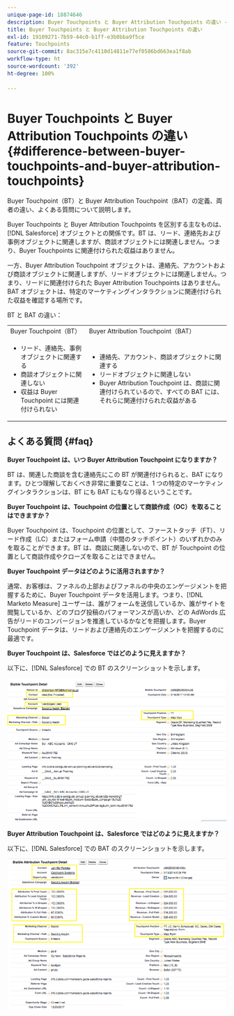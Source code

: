 ```yaml
---
unique-page-id: 18874646
description: Buyer Touchpoints と Buyer Attribution Touchpoints の違い - [!DNL Marketo Measure] - 製品ドキュメント
title: Buyer Touchpoints と Buyer Attribution Touchpoints の違い
exl-id: 19109271-7b59-44c0-b1ff-e3b0bba9f5ce
feature: Touchpoints
source-git-commit: 8ac315e7c4110d14811e77ef0586bd663ea1f8ab
workflow-type: ht
source-wordcount: '392'
ht-degree: 100%

---
```


# Buyer Touchpoints と Buyer Attribution Touchpoints の違い {#difference-between-buyer-touchpoints-and-buyer-attribution-touchpoints}

Buyer Touchpoint（BT）と Buyer Attribution Touchpoint（BAT）の定義、両者の違い、よくある質問について説明します。

Buyer Touchpoints と Buyer Attribution Touchpoints を区別する主なものは、[!DNL Salesforce] オブジェクトとの関係です。BT は、リード、連絡先および事例オブジェクトに関連しますが、商談オブジェクトには関連しません。つまり、Buyer Touchpoints に関連付けられた収益はありません。

一方、Buyer Attribution Touchpoint オブジェクトは、連絡先、アカウントおよび商談オブジェクトに関連しますが、リードオブジェクトには関連しません。つまり、リードに関連付けられた Buyer Attribution Touchpoints はありません。BAT オブジェクトは、特定のマーケティングインタラクションに関連付けられた収益を確認する場所です。

BT と BAT の違い：

<table> 
 <colgroup> 
  <col> 
  <col> 
 </colgroup> 
 <tbody> 
  <tr> 
   <td>Buyer Touchpoint（BT）</td> 
   <td>Buyer Attribution Touchpoint（BAT）</td> 
  </tr> 
  <tr> 
   <td> 
    <ul> 
     <li>リード、連絡先、事例オブジェクトに関連する</li> 
     <li>商談オブジェクトに関連しない</li> 
     <li>収益は Buyer Touchpoint には関連付けられない</li> 
    </ul></td> 
   <td> 
    <ul> 
     <li>連絡先、アカウント、商談オブジェクトに関連する</li> 
     <li>リードオブジェクトに関連しない</li> 
     <li>Buyer Attribution Touchpoint は、商談に関連付けられているので、すべての BAT には、それらに関連付けられた収益がある</li> 
    </ul></td> 
  </tr> 
 </tbody> 
</table>

## よくある質問 {#faq}

**Buyer Touchpoint は、いつ Buyer Attribution Touchpoint になりますか？**

BT は、関連した商談を含む連絡先にこの BT が関連付けられると、BAT になります。ひとつ理解しておくべき非常に重要なことは、1 つの特定のマーケティングインタラクションは、BT にも BAT にもなり得るということです。

**Buyer Touchpoint は、Touchpoint の位置として商談作成（OC）を取ることはできますか？**

Buyer Touchpoint は、Touchpoint の位置として、ファーストタッチ（FT）、リード作成（LC）またはフォーム申請（中間のタッチポイント）のいずれかのみを取ることができます。BT は、商談に関連しないので、BT が Touchpoint の位置として商談作成やクローズを取ることはできません。

**Buyer Touchpoint データはどのように活用されますか？**

通常、お客様は、ファネルの上部およびファネルの中央のエンゲージメントを把握するために、Buyer Touchpoint データを活用します。つまり、[!DNL Marketo Measure] ユーザーは、誰がフォームを送信しているか、誰がサイトを閲覧しているか、どのブログ投稿のパフォーマンスが高いか、どの AdWords 広告がリードのコンバージョンを推進しているかなどを把握します。Buyer Touchpoint データは、リードおよび連絡先のエンゲージメントを把握するのに最適です。

**Buyer Touchpoint は、Salesforce ではどのように見えますか？**

以下に、[!DNL Salesforce] での BT のスクリーンショットを示します。

![](assets/1.png)

**Buyer Attribution Touchpoint は、Salesforce ではどのように見えますか？**

以下に、[!DNL Salesforce] での BAT のスクリーンショットを示します。

![](assets/2.png)
